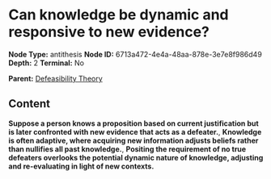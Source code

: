 # Can knowledge be dynamic and responsive to new evidence?

**Node Type:** antithesis
**Node ID:** 6713a472-4e4a-48aa-878e-3e7e8f986d49
**Depth:** 2
**Terminal:** No

**Parent:** [Defeasibility Theory](defeasibility-theory.md)

## Content

**Suppose a person knows a proposition based on current justification but is later confronted with new evidence that acts as a defeater.**, **Knowledge is often adaptive, where acquiring new information adjusts beliefs rather than nullifies all past knowledge.**, **Positing the requirement of no true defeaters overlooks the potential dynamic nature of knowledge, adjusting and re-evaluating in light of new contexts.**
